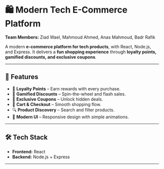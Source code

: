 # 🛍️ Modern Tech E-Commerce Platform

**Team Members:** Ziad Wael, Mahmoud Ahmed, Anas Mahmoud, Badr Rafik

A modern **e-commerce platform for tech products**, with React, Node.js, and Express. It delivers a **fun shopping experience** through **loyalty points, gamified discounts, and exclusive coupons**.

---

## 🚀 Features

* 🎯 **Loyalty Points** – Earn rewards with every purchase.
* 🎁 **Gamified Discounts** – Spin-the-wheel and flash sales.
* 💸 **Exclusive Coupons** – Unlock hidden deals.
* 🛒 **Cart & Checkout** – Smooth shopping flow.
* 🔍 **Product Discovery** – Search and filter products.
* 🌙 **Modern UI** – Responsive design with simple animations.

---

## 🛠️ Tech Stack

* **Frontend:** React
* **Backend:** Node.js + Express

---
